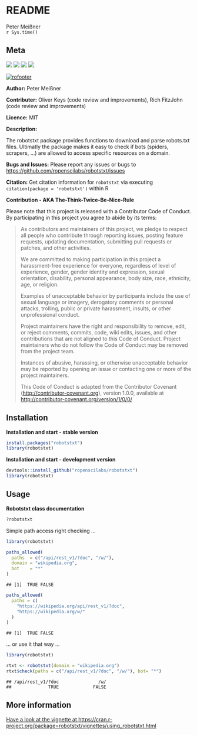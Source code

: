 # README
Peter Meißner  
`r Sys.time()`  

## Meta


![](https://raw.githubusercontent.com/ropenscilabs/robotstxt/master/logo/robotstxt.png)
<a href="https://travis-ci.org/ropenscilabs/robotstxt"><img src="https://api.travis-ci.org/ropenscilabs/robotstxt.svg?branch=master"></a>
<a href="https://cran.r-project.org/package=robotstxt"><img src="https://www.r-pkg.org/badges/version/robotstxt"></a>
<img src="https://cranlogs.r-pkg.org/badges/robotstxt">

[![rofooter](https://raw.githubusercontent.com/ropenscilabs/robotstxt/master/logo/github_footer.png)](https://ropensci.org)

**Author:** Peter Meißner

**Contributer:** Oliver Keys (code review and improvements), Rich FitzJohn (code review and improvements)

**Licence:** MIT

**Description:**

The robotstxt package provides functions to download and parse robots.txt files. 
Ultimatly the package makes it easy to check if bots (spiders, scrapers, ...) are allowed to access specific resources on a domain. 

**Bugs and Issues:** Please report any issues or bugs to https://github.com/ropenscilabs/robotstxt/issues

**Citation:** Get citation information for `robotstxt` via executing `citation(package = 'robotstxt')` within R


**Contribution - AKA The-Think-Twice-Be-Nice-Rule**

Please note that this project is released with a Contributor Code of Conduct. By participating in this project you agree to abide by its terms:

> As contributors and maintainers of this project, we pledge to respect all people who 
contribute through reporting issues, posting feature requests, updating documentation,
submitting pull requests or patches, and other activities.
> 
> We are committed to making participation in this project a harassment-free experience for
everyone, regardless of level of experience, gender, gender identity and expression,
sexual orientation, disability, personal appearance, body size, race, ethnicity, age, or religion.
> 
> Examples of unacceptable behavior by participants include the use of sexual language or
imagery, derogatory comments or personal attacks, trolling, public or private harassment,
insults, or other unprofessional conduct.
> 
> Project maintainers have the right and responsibility to remove, edit, or reject comments,
commits, code, wiki edits, issues, and other contributions that are not aligned to this 
Code of Conduct. Project maintainers who do not follow the Code of Conduct may be removed 
from the project team.
> 
> Instances of abusive, harassing, or otherwise unacceptable behavior may be reported by 
opening an issue or contacting one or more of the project maintainers.
> 
> This Code of Conduct is adapted from the Contributor Covenant 
(http://contributor-covenant.org), version 1.0.0, available at 
http://contributor-covenant.org/version/1/0/0/



## Installation

**Installation and start - stable version**


```r
install.packages("robotstxt")
library(robotstxt)
```


**Installation and start - development version**


```r
devtools::install_github("ropenscilabs/robotstxt")
library(robotstxt)
```



## Usage

**Robotstxt class documentation**


```r
?robotstxt
```


Simple path access right checking ... 


```r
library(robotstxt)

paths_allowed(
  paths  = c("/api/rest_v1/?doc", "/w/"), 
  domain = "wikipedia.org", 
  bot    = "*"
)
```

```
## [1]  TRUE FALSE
```

```r
paths_allowed(
  paths = c(
    "https://wikipedia.org/api/rest_v1/?doc", 
    "https://wikipedia.org/w/"
  )
)
```

```
## [1]  TRUE FALSE
```

... or use it that way ...


```r
library(robotstxt)

rtxt <- robotstxt(domain = "wikipedia.org")
rtxt$check(paths = c("/api/rest_v1/?doc", "/w/"), bot= "*")
```

```
## /api/rest_v1/?doc               /w/ 
##              TRUE             FALSE
```


## More information

[Have a look at the vignette at https://cran.r-project.org/package=robotstxt/vignettes/using_robotstxt.html ](https://cran.r-project.org/package=robotstxt/vignettes/using_robotstxt.html)


